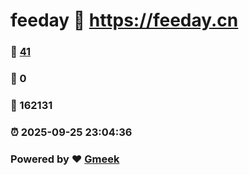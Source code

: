 # feeday :link: https://feeday.cn 
### :page_facing_up: [41](https://feeday.cn/tag.html) 
### :speech_balloon: 0 
### :hibiscus: 162131 
### :alarm_clock: 2025-09-25 23:04:36 
### Powered by :heart: [Gmeek](https://github.com/Meekdai/Gmeek)

